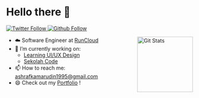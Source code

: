 # Hello there 👋

<p>
  <a href="https://twitter.com/ashee_k?lang=en">
    <img alt="Twitter Follow" src="https://img.shields.io/twitter/follow/ashee_k?label=Follow&style=social">
  </a>
  
  <a href="https://github.com/ashrafkamarudin">
    <img alt="Github Follow" src="https://img.shields.io/github/followers/ashrafkamarudin?style=social">
  </a>
</p>

<a href="https://github.com/ashrafkamarudin"><img alt="Git Stats" src="https://github-readme-stats.vercel.app/api?username=ashrafkamarudin&show_icons=true" align="right" height="150"/></a>

- ☁️ Software Engineer at [RunCloud](https://runcloud.io/)
- 🔭 I’m currently working on:
  - [Learning UI/UX Design](https://www.behance.net/ashrafkamarudin)
  - [Sekolah Code](https://sekolahcode.com/)
- 📫 How to reach me: ashrafkamarudin1995@gmail.com
- 😄 Check out my [Portfolio](https://ashrafkamarudin.com/) !
